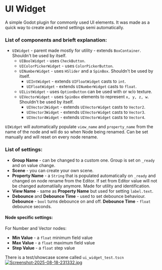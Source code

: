 # UI Widget

A simple Godot plugin for commonly used UI elements. It was made as a quick way to create and extend settings semi automatically.

### List of components and brieft explanation:
* ```UIWidget``` - parent made mostly for utility - extends ```BoxContainer```. Shouldn't be used by itself.
	* ```UIBoolWidget``` - uses ```CheckButton```.
	* ```UIColorPickerWidget``` - uses ```ColorPickerButton```.
	* ```UINumberWidget``` - uses ```HSlider``` and a ```SpinBox```. Shouldn't be used by itself.
		* ```UIIntWidget``` - extends ```UIFloatWidget``` casts to ```int```.
		* ```UIFloatWidget``` - extends ```UINumberWidget``` casts to ```float```.
	* ```UIListWidget``` - uses ```OptionButton``` can be used with or w/o texture.
	* ```UIVectorWidget``` - uses ```SpinBox``` elements to represent ```x, y, z, w```. Shouldn't be used by itself.
		* ```UIVector2Widget``` - extends ```UIVectorWidget``` casts to ```Vector2```.
		* ```UIVector3Widget``` - extends ```UIVectorWidget``` casts to ```Vector3```.
		* ```UIVector4Widget``` - extends ```UIVectorWidget``` casts to ```Vector4```.

 ```UIWidget``` will automatically populate ```view_name``` and ```property_name``` from the name of the node and will do so when Node being renamed. Can be set manually and will reset on every node rename.

### List of settings:
* **Group Name** - can be changed to a custom one. Group is set on ```_ready``` and on value change.
* **Scene** - you can create your own scene.
* **Property Name** - a ```String``` that is populated automatically on ```_ready``` and changed on node rename from the Editor. If set from Editor value will not be changed automatilally anymore. Made for utility and identification.
* **View Name** - same as **Property Name** but used for setting ```label.text```.
* **Debounce** and **Debounce Time** - used to set debounce behaviour. **Debounce** - ```bool``` turns debounce on and off. **Debounce Time** - ```float``` debounce seconds.

#### Node specific settings:
For Number and Vector nodes:
* **Min Value** - a ```float``` minimum field value
* **Max Value** - a ```float``` maximum field value
* **Step Value** - a ```float``` step value

There is a test/showcase scene called ```ui_widget_test.tscn```
[![Screenshot-2025-08-18-231332.jpg](https://i.postimg.cc/50VT97gQ/Screenshot-2025-08-18-231332.jpg)](https://postimg.cc/8FZttbqT)
